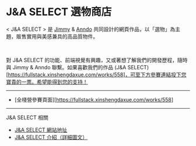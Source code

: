 # J&A SELECT 選物商店

< J&A SELECT > 是 <a href="http://xbearx1987-blog.logdown.com">Jimmy</a> & <a href="http://anndo-blog.logdown.com">Anndo</a> 共同設計的網頁作品，以「選物」為主題，販售實用與美感兼具的高品質物件。

</br>

對 J&A SELECT 的功能、前端視覺有興趣，又或著想了解我們的開發歷程，隨時與 Jimmy & Anndo 聯繫。如果喜歡我們的作品 (J&A SELECT)[https://fullstack.xinshengdaxue.com/works/558]，可至下方參賽連結投下您寶貴的一票。希望能得到您的支持！

<hr/>

* [全棧營參賽頁面][https://fullstack.xinshengdaxue.com/works/558]

***
J&A SELECT 相關
* [J&A SELECT 網站地址](https://j-and-a-select.herokuapp.com/)
* [J&A SELECT 介紹（詳細圖文）](http://anndo-blog.logdown.com/posts/1862623)
